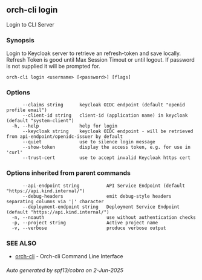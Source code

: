## orch-cli login

Login to CLI Server

### Synopsis

Login to Keycloak server to retrieve an refresh-token and save locally. Refresh Token is good until Max Session Timout or until logout. If password is not supplied it will be prompted for.

```
orch-cli login <username> [<password>] [flags]
```

### Options

```
      --claims string      keycloak OIDC endpoint (default "openid profile email")
      --client-id string   client-id (application name) in keycloak (default "system-client")
  -h, --help               help for login
      --keycloak string    keycloak OIDC endpoint - will be retrieved from api-endpoint/openidc-issuer by default
      --quiet              use to silence login message
      --show-token         display the access token, e.g. for use in 'curl'
      --trust-cert         use to accept invalid Keycloak https cert
```

### Options inherited from parent commands

```
      --api-endpoint string          API Service Endpoint (default "https://api.kind.internal/")
      --debug-headers                emit debug-style headers separating columns via '|' character
      --deployment-endpoint string   Deployment Service Endpoint (default "https://api.kind.internal/")
  -n, --noauth                       use without authentication checks
  -p, --project string               Active project name
  -v, --verbose                      produce verbose output
```

### SEE ALSO

* [orch-cli](orch-cli.md)	 - Orch-cli Command Line Interface

###### Auto generated by spf13/cobra on 2-Jun-2025
